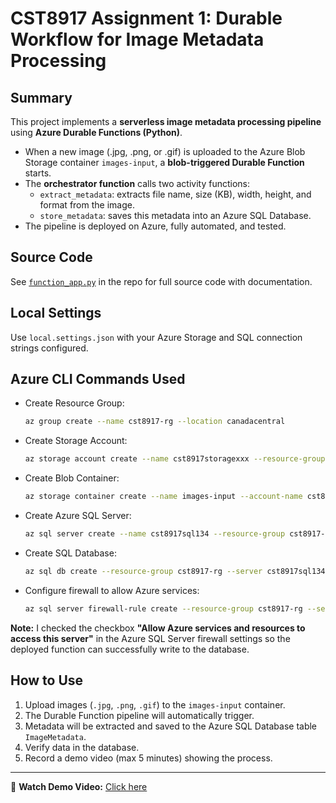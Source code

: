 <!-- 

Repo:
https://github.com/degu0055/25S_CST8917_Assignment_1

Query: 
https://portal.azure.com/#@AlgonquinLivecom.onmicrosoft.com/resource/subscriptions/cdb9bdf3-e7ee-43e9-8f6c-ba7327868df1/resourceGroups/CST8917-rg/providers/Microsoft.Sql/servers/cst8917sql134/databases/cst8917db/connectionStrings
SELECT * FROM ImageMetadata;
TRUNCATE TABLE ImageMetadata;



Container:
https://portal.azure.com/#view/Microsoft_Azure_Storage/ContainerMenuBlade/~/overview/storageAccountId/%2Fsubscriptions%2Fcdb9bdf3-e7ee-43e9-8f6c-ba7327868df1%2FresourceGroups%2FCST8917-rg%2Fproviders%2FMicrosoft.Storage%2FstorageAccounts%2Fcst8917storagexxx/path/images-input/etag/%220x8DDBF8945DA7D4D%22/defaultId//publicAccessVal/None

ChatGPT:
https://chatgpt.com/c/686f7383-b690-8001-b753-8d933822e2b6


user:
sqladminuser

Password:
StrongP@ssword123!

-->



# CST8917 Assignment 1: Durable Workflow for Image Metadata Processing

## Summary

This project implements a **serverless image metadata processing pipeline** using **Azure Durable Functions (Python)**.

- When a new image (.jpg, .png, or .gif) is uploaded to the Azure Blob Storage container `images-input`, a **blob-triggered Durable Function** starts.
- The **orchestrator function** calls two activity functions:
  - `extract_metadata`: extracts file name, size (KB), width, height, and format from the image.
  - `store_metadata`: saves this metadata into an Azure SQL Database.
- The pipeline is deployed on Azure, fully automated, and tested.

## Source Code

See [`function_app.py`](https://github.com/degu0055/25S_CST8917_Assignment_1/blob/main/function_app.py) in the repo for full source code with documentation.

## Local Settings

Use `local.settings.json` with your Azure Storage and SQL connection strings configured.

## Azure CLI Commands Used

- Create Resource Group:
  ```bash
  az group create --name cst8917-rg --location canadacentral
  ```

- Create Storage Account:
  ```bash
  az storage account create --name cst8917storagexxx --resource-group cst8917-rg --location canadacentral --sku Standard_LRS
  ```

- Create Blob Container:
  ```bash
  az storage container create --name images-input --account-name cst8917storagexxx
  ```

- Create Azure SQL Server:
  ```bash
  az sql server create --name cst8917sql134 --resource-group cst8917-rg --location canadacentral --admin-user sqladminuser --admin-password StrongP@ssword123!
  ```

- Create SQL Database:
  ```bash
  az sql db create --resource-group cst8917-rg --server cst8917sql134 --name cst8917db --service-objective S0
  ```

- Configure firewall to allow Azure services:
  ```bash
  az sql server firewall-rule create --resource-group cst8917-rg --server cst8917sql134 --name AllowAzureIPs --start-ip-address 0.0.0.0 --end-ip-address 0.0.0.0
  ```

**Note:** I checked the checkbox **"Allow Azure services and resources to access this server"** in the Azure SQL Server firewall settings so the deployed function can successfully write to the database. 

## How to Use

1. Upload images (`.jpg`, `.png`, `.gif`) to the `images-input` container.
2. The Durable Function pipeline will automatically trigger.
3. Metadata will be extracted and saved to the Azure SQL Database table `ImageMetadata`.
4. Verify data in the database.
5. Record a demo video (max 5 minutes) showing the process.

---

🎥 **Watch Demo Video:** [Click here](https://www.youtube.com/watch?v=YOUR_VIDEO_ID)
